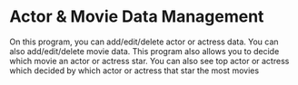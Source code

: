 # Actor & Movie Data Management

On this program, you can add/edit/delete actor or actress data. You can also add/edit/delete movie data. This program also allows you to decide which movie an actor or actress star. You can also see top actor or actress which decided by which actor or actress that star the most movies
